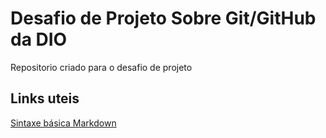 # Desafio de Projeto Sobre Git/GitHub da DIO
Repositorio criado para o desafio de projeto

## Links uteis
[Sintaxe básica Markdown](https://www.markdownguide.org/)

